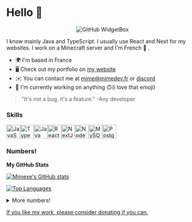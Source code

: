 # Hello 👋
<p align="center">
  <img src="https://github-widgetbox.vercel.app/api/profile?username=Mimexe&data=repositories,stars,followers&theme=darkmode" alt="GitHub WidgetBox">
  <!--stole that from ShadowMikado profile, thanks-->
</p>

I know mainly Java and TypeScript. I usually use React and Next for my websites. I work on a Minecraft server and I'm French 🥖 .

* 🌍 I'm based in France
* 🖥️ Check out my portfolio on [my website](https://mimedev.fr)
* ✉️ You can contact me at [mime@mimedev.fr](mailto:mime@mimedev.fr) or [discord](https://discord.mimedev.fr)
* 🚀 I'm currently working on anything 🙃(i love that emoji)

> "It's not a bug, it's a feature."
> -Any developer

### Skills

<p align="left">
<a href="https://developer.mozilla.org/en-US/docs/Web/JavaScript" target="_blank" rel="noreferrer"><img src="https://raw.githubusercontent.com/danielcranney/readme-generator/main/public/icons/skills/javascript-colored.svg" width="36" height="36" alt="JavaScript" /></a><a href="https://www.typescriptlang.org/" target="_blank" rel="noreferrer"><img src="https://raw.githubusercontent.com/danielcranney/readme-generator/main/public/icons/skills/typescript-colored.svg" width="36" height="36" alt="TypeScript" /></a><a href="https://www.oracle.com/java/" target="_blank" rel="noreferrer"><img src="https://raw.githubusercontent.com/danielcranney/readme-generator/main/public/icons/skills/java-colored.svg" width="36" height="36" alt="Java" /></a><a href="https://reactjs.org/" target="_blank" rel="noreferrer"><img src="https://raw.githubusercontent.com/danielcranney/readme-generator/main/public/icons/skills/react-colored.svg" width="36" height="36" alt="React" /></a><a href="https://nextjs.org/docs" target="_blank" rel="noreferrer"><img src="https://raw.githubusercontent.com/danielcranney/readme-generator/main/public/icons/skills/nextjs-colored.svg" width="36" height="36" alt="NextJs" /></a><a href="https://nodejs.org/en/" target="_blank" rel="noreferrer"><img src="https://raw.githubusercontent.com/danielcranney/readme-generator/main/public/icons/skills/nodejs-colored.svg" width="36" height="36" alt="NodeJS" /></a><a href="https://www.mysql.com/" target="_blank" rel="noreferrer"><img src="https://raw.githubusercontent.com/danielcranney/readme-generator/main/public/icons/skills/mysql-colored.svg" width="36" height="36" alt="MySQL" /></a><a href="https://www.postgresql.org/" target="_blank" rel="noreferrer"><img src="https://raw.githubusercontent.com/danielcranney/readme-generator/main/public/icons/skills/postgresql-colored.svg" width="36" height="36" alt="PostgreSQL" /></a>
</p>

### Numbers!

<b>My GitHub Stats</b>

<a href="http://www.github.com/Mimexe"><img src="https://github-readme-stats.vercel.app/api?username=Mimexe&show_icons=true&hide=&count_private=true&title_color=0891b2&text_color=ffffff&icon_color=0891b2&bg_color=1c1917&hide_border=true&show_icons=true" alt="Mimexe's GitHub stats" /></a>

<a href="https://github.com/Mimexe" align="left"><img src="https://github-readme-stats.vercel.app/api/top-langs/?username=Mimexe&langs_count=10&title_color=0891b2&text_color=ffffff&icon_color=0891b2&bg_color=1c1917&hide_border=true&locale=en&custom_title=Top%20%Languages" alt="Top Languages" /></a>
<details>
<summary>More numbers!</summary>
<b>Trophies</b>
<div align="center">
  <img src="https://github-profile-trophy.vercel.app/?username=Mimexe&theme=github-dark&no-frame=true&no-bg=true&margin-w=4" />
</div>

<b>Activity</b>
![GitHub Activity Graph](https://github-readme-activity-graph.vercel.app/graph?username=Mimexe&theme=github-dark&hide_border=true)
</details>

[If you like my work, please consider donating if you can.](https://ko-fi.com/mime4x)
